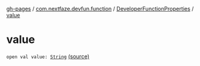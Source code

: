 [gh-pages](../../index.md) / [com.nextfaze.devfun.function](../index.md) / [DeveloperFunctionProperties](index.md) / [value](./value.md)

# value

`open val value: `[`String`](https://kotlinlang.org/api/latest/jvm/stdlib/kotlin/-string/index.html) [(source)](https://github.com/NextFaze/dev-fun/tree/master/devfun-annotations/src/main/java/com/nextfaze/devfun/function/DeveloperFunction.kt#L203)
